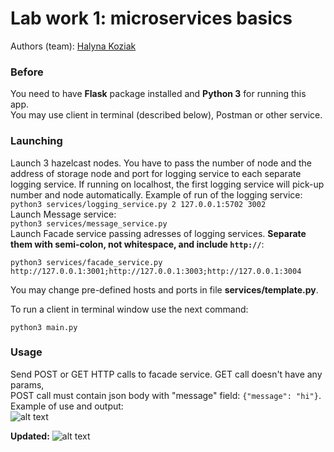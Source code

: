 # Lab work 1: microservices basics
Authors (team): [Halyna Koziak](https://github.com/hkoziak)

### Before

You need to have <b>Flask</b> package installed and <b>Python 3</b> for running this app.   
You may use client in terminal (described below), Postman or other service.

### Launching
Launch 3 hazelcast nodes. You have to pass the number of node and the address of storage node and port for logging service to each separate logging service.
If running on localhost, the first logging service will pick-up number and node automatically.
Example of run of the logging service:   
```python3 services/logging_service.py 2 127.0.0.1:5702 3002```   
Launch Message service:   
```python3 services/message_service.py```   
Launch Facade service passing adresses of logging services. **Separate them with semi-colon, not whitespace, and include ```http://```**:
```
python3 services/facade_service.py http://127.0.0.1:3001;http://127.0.0.1:3003;http://127.0.0.1:3004
```
  
You may change pre-defined hosts and ports in file <b>services/template.py</b>.

To run a client in terminal window use the next command:
```
python3 main.py
```

### Usage

Send POST or GET HTTP calls to facade service. GET call doesn't have any params,   
POST call must contain json body with "message" field: ```{"message": "hi"}```.
Example of use and output:   
![alt text](https://github.com/hkoziak/microservices_apz/blob/micro_basics/Example_of_use.png?raw=true)

**Updated:**
![alt text](https://github.com/hkoziak/microservices_apz/blob/micro_hazelcast/run.png?raw=true)


